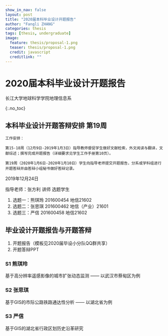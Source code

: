 ```yaml
---
show_in_nav: false
layout: post
title: "2020届本科毕业设计开题报告"
author: "Fangli ZHANG"
categories: thesis
tags: [thesis, undergraduate]
image:
  feature: thesis/proposal-1.png
  teaser: thesis/proposal-1.png
  credit: javascript
  creditlink: ""
---
```




# 2020届本科毕业设计开题报告

长江大学地球科学学院地理信息系


{:.no_toc}
## 本科毕业设计开题答辩安排 第19周
```
工作安排：

第15-18周（12月9日-2019年1月3日）指导教师督促学生做好文献检索，外文阅读与翻译，文献综述；撰写完成开题报告（详细要求见学生工作手册第10页）。

第19周（2020年1月6日-2020年1月10日）学生向指导老师提交开题报告，分系或学科组进行开题答辩并由答辩小组秘书做好答辩记录。
```

2019年12月24日

指导老师：张方利 讲师
选题学生
1. 选题一：熊琪玲 201600454 地信21602
2. 选题二：张思琪 201600462 地信（产业）21601
3. 选题三：严信 201600458 地信21602

## 毕业设计开题报告与开题答辩
1. 开题报告（模板见2020届毕设小分队QQ群共享）
2. 开题答辩PPT

### S1 熊琪玲
基于高分辨率遥感影像的城市扩张动态监测 —— 以武汉市蔡甸区为例

### S2 张思琪
基于GIS的市际公路铁路通达性分析 —— 以湖北省为例

### S3 严信
基于GIS的湖北省行政区划历史沿革研究
